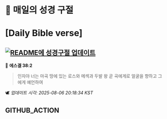 # 🙏 매일의 성경 구절
# [Daily Bible verse]
## [![README에 성경구절 업데이트](https://github.com/DONGSUKA/first_test/actions/workflows/update-readme-bible.yml/badge.svg)](https://github.com/DONGSUKA/first_test/actions/workflows/update-readme-bible.yml)
<!-- START_BIBLE_VERSE -->
📖 **에스겔 38:2**
> 인자야 너는 마곡 땅에 있는 로스와 메섹과 두발 왕 곧 곡에게로 얼굴을 향하고 그에게 예언하여

🕊️ _업데이트 시각: 2025-08-06 20:18:34 KST_
  <!-- END_BIBLE_VERSE -->
## GITHUB_ACTION
